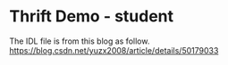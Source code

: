 # Thrift Demo - student

The IDL file is from this blog as follow.
https://blog.csdn.net/yuzx2008/article/details/50179033 
